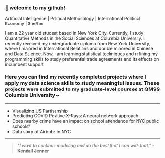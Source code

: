 ### 👋 welcome to my github!
Artificial Intelligence | Political Methodology | International Political Economy | She/her


I am a 22 year old student based in New York City. Currently, I study Quantitative Methods in the Social Sciences at Columbia University. I recently received my undergraduate diploma from New York University, where I majored in International Relations and double minored in Chinese and Data Science. Now, I am learning statistical techniques and refining my programming skills to study preferential trade agreements and its effects on incumbent support

### Here you can find my recently completed projects where I apply my data science skills to study meaningful issues. These projects were submitted to my graduate-level courses at QMSS Columbia University ~

___

* Visualizing US Partisanship
* Predicting COVID Positive X-Rays: A neural network approach
* Does nearby crime have an impact on school attendance for NYC public schools?
* Data story of Airbnbs in NYC
___

> *"I want to continue modeling and do the best that I can with that."* - __Kendall Jenner__


<!--
**cz2673/cz2673** is a ✨ _special_ ✨ repository because its `README.md` (this file) appears on your GitHub profile.

Here are some ideas to get you started:

- 🔭 I’m currently working on ...
- 🌱 I’m currently learning ...
- 👯 I’m looking to collaborate on ...
- 🤔 I’m looking for help with ...
- 💬 Ask me about ...
- 📫 How to reach me: ...
- 😄 Pronouns: ...
- ⚡ Fun fact: ...
-->
